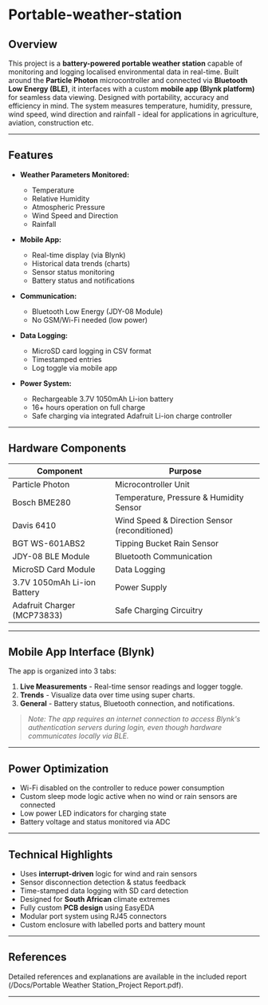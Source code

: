 # Portable-weather-station

## Overview

This project is a **battery-powered portable weather station** capable of monitoring and logging localised environmental data in real-time. Built around the **Particle Photon** microcontroller and connected via **Bluetooth Low Energy (BLE)**, it interfaces with a custom **mobile app (Blynk platform)** for seamless data viewing. Designed with portability, accuracy and efficiency in mind. The system measures temperature, humidity, pressure, wind speed, wind direction and rainfall - ideal for applications in agriculture, aviation, construction etc.

---

## Features

- **Weather Parameters Monitored:**
  - Temperature
  - Relative Humidity
  - Atmospheric Pressure
  - Wind Speed and Direction
  - Rainfall

- **Mobile App:**
  - Real-time display (via Blynk)
  - Historical data trends (charts)
  - Sensor status monitoring
  - Battery status and notifications

- **Communication:**
  - Bluetooth Low Energy (JDY-08 Module)
  - No GSM/Wi-Fi needed (low power)

- **Data Logging:**
  - MicroSD card logging in CSV format
  - Timestamped entries
  - Log toggle via mobile app

- **Power System:**
  - Rechargeable 3.7V 1050mAh Li-ion battery
  - 16+ hours operation on full charge
  - Safe charging via integrated Adafruit Li-ion charge controller

---

## Hardware Components

| Component                     | Purpose                                       |
|------------------------------|-----------------------------------------------|
| Particle Photon              | Microcontroller Unit                          |
| Bosch BME280                 | Temperature, Pressure & Humidity Sensor       |
| Davis 6410                  | Wind Speed & Direction Sensor (reconditioned) |
| BGT WS-601ABS2              | Tipping Bucket Rain Sensor                    |
| JDY-08 BLE Module            | Bluetooth Communication                       |
| MicroSD Card Module          | Data Logging                                  |
| 3.7V 1050mAh Li-ion Battery | Power Supply                                  |
| Adafruit Charger (MCP73833) | Safe Charging Circuitry                       |

---

## Mobile App Interface (Blynk)

The app is organized into 3 tabs:
1. **Live Measurements** - Real-time sensor readings and logger toggle.
2. **Trends** - Visualize data over time using super charts.
3. **General** - Battery status, Bluetooth connection, and notifications.

> *Note: The app requires an internet connection to access Blynk's authentication servers during login, even though hardware communicates locally via BLE.*

---

## Power Optimization

- Wi-Fi disabled on the controller to reduce power consumption
- Custom sleep mode logic active when no wind or rain sensors are connected
- Low power LED indicators for charging state
- Battery voltage and status monitored via ADC

---


## Technical Highlights

- Uses **interrupt-driven** logic for wind and rain sensors
- Sensor disconnection detection & status feedback
- Time-stamped data logging with SD card detection
- Designed for **South African** climate extremes
- Fully custom **PCB design** using EasyEDA
- Modular port system using RJ45 connectors
- Custom enclosure with labelled ports and battery mount

---


## References

Detailed references and explanations are available in the included report (/Docs/Portable Weather Station_Project Report.pdf).

---
